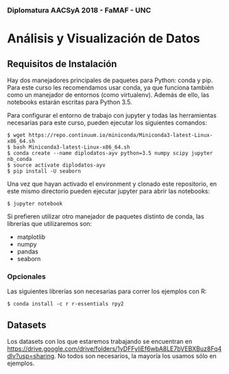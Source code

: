 ### Diplomatura AACSyA 2018 - FaMAF - UNC
# Análisis y Visualización de Datos


## Requisitos de Instalación

Hay dos manejadores principales de paquetes para Python: conda y pip. Para este curso les recomendamos usar conda, ya que funciona también como un manejador de entornos (como virtualenv). Además de ello, las notebooks estarán escritas para Python 3.5.

Para configurar el entorno de trabajo con jupyter y todas las herramientas necesarias para este curso, pueden ejecutar los siguientes comandos:

```
$ wget https://repo.continuum.io/miniconda/Miniconda3-latest-Linux-x86_64.sh
$ bash Miniconda3-latest-Linux-x86_64.sh
$ conda create --name diplodatos-ayv python=3.5 numpy scipy jupyter nb_conda
$ source activate diplodatos-ayv
$ pip install -U seaborn
```

Una vez que hayan activado el environment y clonado este repositorio, en este mismo directorio pueden ejecutar jupyter para abrir las notebooks:

```
$ jupyter notebook
```

Si prefieren utilizar otro manejador de paquetes distinto de conda, las librerías que utilizaremos son:

* matplotlib
* numpy
* pandas
* seaborn

### Opcionales

Las siguientes librerías son necesarias para correr los ejemplos con R:

```
$ conda install -c r r-essentials rpy2
```

## Datasets

Los datasets con los que estaremos trabajando se encuentran en https://drive.google.com/drive/folders/1yDFFyIiEf6wbA8LE7bVEBXBuz8Fq4dlv?usp=sharing. No todos son necesarios, la mayoría los usamos sólo en ejemplos.

